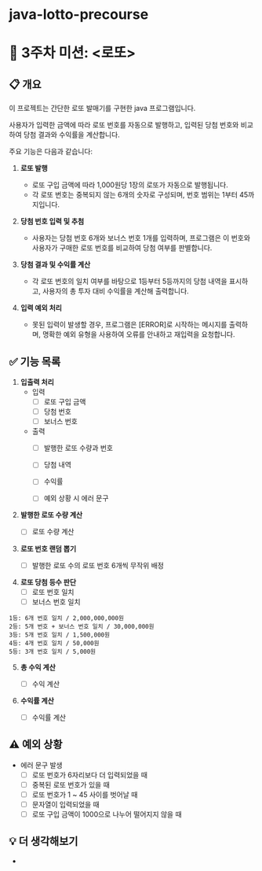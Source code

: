 # java-lotto-precourse
# 💸 3주차 미션: <로또>

## 📋 개요

이 프로젝트는 간단한 로또 발매기를 구현한 java 프로그램입니다.

사용자가 입력한 금액에 따라 로또 번호를 자동으로 발행하고, 입력된 당첨 번호와 비교하여 당첨 결과와 수익률을 계산합니다.

주요 기능은 다음과 같습니다:
1. **로또 발행**
    - 로또 구입 금액에 따라 1,000원당 1장의 로또가 자동으로 발행됩니다. 
    - 각 로또 번호는 중복되지 않는 6개의 숫자로 구성되며, 번호 범위는 1부터 45까지입니다.

2. **당첨 번호 입력 및 추첨**
    - 사용자는 당첨 번호 6개와 보너스 번호 1개를 입력하며, 프로그램은 이 번호와 사용자가 구매한 로또 번호를 비교하여 당첨 여부를 판별합니다.
     
3. **당첨 결과 및 수익률 계산**
    - 각 로또 번호의 일치 여부를 바탕으로 1등부터 5등까지의 당첨 내역을 표시하고, 사용자의 총 투자 대비 수익률을 계산해 출력합니다.
   
4. **입력 예외 처리**
    - 못된 입력이 발생할 경우, 프로그램은 [ERROR]로 시작하는 메시지를 출력하며, 명확한 예외 유형을 사용하여 오류를 안내하고 재입력을 요청합니다.


## ✅ 기능 목록

1. **입출력 처리**
    - 입력
        - [ ] 로또 구입 금액
        - [ ] 당첨 번호
        - [ ] 보너스 번호
    - 출력
        - [ ] 발행한 로또 수량과 번호
        - [ ] 당첨 내역
        - [ ] 수익률
        - [ ] 예외 상황 시 에러 문구


2. **발행한 로또 수량 계산**
    - [ ] 로또 수량 계산
  

3. **로또 번호 랜덤 뽑기**
   - [ ] 발행한 로또 수의 로또 번호 6개씩 무작위 배정  


4. **로또 당첨 등수 판단**
   - [ ] 로또 번호 일치
   - [ ] 보너스 번호 일치
```
1등: 6개 번호 일치 / 2,000,000,000원
2등: 5개 번호 + 보너스 번호 일치 / 30,000,000원
3등: 5개 번호 일치 / 1,500,000원
4등: 4개 번호 일치 / 50,000원
5등: 3개 번호 일치 / 5,000원
```

5. **총 수익 계산**
    - [ ] 수익 계산


6. **수익률 계산**
    - [ ] 수익률 계산


## ⚠️ 예외 상황

- 에러 문구 발생
    - [ ] 로또 번호가 6자리보다 더 입력되었을 때
    - [ ] 중복된 로또 번호가 있을 때
    - [ ] 로또 번호가 1 ~ 45 사이를 벗어날 때
    - [ ] 문자열이 입력되었을 때
    - [ ] 로또 구입 금액이 1000으로 나누어 떨어지지 않을 때

## 💡 더 생각해보기

-